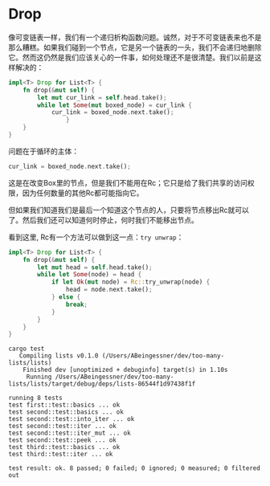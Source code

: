 # Drop

像可变链表一样，我们有一个递归析构函数问题。诚然，对于不可变链表来也不是那么糟糕。如果我们碰到一个节点，它是另一个链表的一头，我们不会递归地删除它。然而这仍然是我们应该关心的一件事，如何处理还不是很清楚。我们以前是这样解决的：

```rust ,ignore
impl<T> Drop for List<T> {
    fn drop(&mut self) {
        let mut cur_link = self.head.take();
        while let Some(mut boxed_node) = cur_link {
            cur_link = boxed_node.next.take();
				}
    }
}
```

问题在于循环的主体：

```rust ,ignore
cur_link = boxed_node.next.take();
```

这是在改变Box里的节点，但是我们不能用在Rc；它只是给了我们共享的访问权限，因为任何数量的其他Rc都可能指向它。

但如果我们知道我们是最后一个知道这个节点的人，只要将节点移出Rc就可以了。然后我们还可以知道何时停止，何时我们不能移出节点。

看到这里, Rc有一个方法可以做到这一点：`try unwrap`：

```rust ,ignore
impl<T> Drop for List<T> {
    fn drop(&mut self) {
        let mut head = self.head.take();
        while let Some(node) = head {
            if let Ok(mut node) = Rc::try_unwrap(node) {
                head = node.next.take();
            } else {
                break;
            }
        }
    }
}
```

```text
cargo test
   Compiling lists v0.1.0 (/Users/ABeingessner/dev/too-many-lists/lists)
    Finished dev [unoptimized + debuginfo] target(s) in 1.10s
     Running /Users/ABeingessner/dev/too-many-lists/lists/target/debug/deps/lists-86544f1d97438f1f

running 8 tests
test first::test::basics ... ok
test second::test::basics ... ok
test second::test::into_iter ... ok
test second::test::iter ... ok
test second::test::iter_mut ... ok
test second::test::peek ... ok
test third::test::basics ... ok
test third::test::iter ... ok

test result: ok. 8 passed; 0 failed; 0 ignored; 0 measured; 0 filtered out
```


